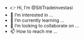 - 👉 Hi, I’m @SitiTradeinvestasi
- 👀 I’m interested in ...
- 🌱 I’m currently learning ...
- 💞️ I’m looking to collaborate on ...
- 📫 How to reach me ...

<!---
SitiTradeinvestasi/SitiTradeinvestasi is a ✨ special ✨ repository because its `README.md` (this file) appears on your GitHub profile.
You can click the Preview link to take a look at your changes.
--->
